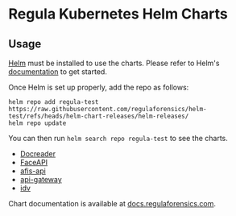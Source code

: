 # Regula Kubernetes Helm Charts

## Usage

[Helm](https://helm.sh) must be installed to use the charts.
Please refer to Helm's [documentation](https://helm.sh/docs/) to get started.

Once Helm is set up properly, add the repo as follows:

```
helm repo add regula-test https://raw.githubusercontent.com/regulaforensics/helm-test/refs/heads/helm-chart-releases/helm-releases/
helm repo update
```

You can then run `helm search repo regula-test` to see the charts.

- [Docreader](https://github.com/regulaforensics/helm-test/tree/main/charts/docreader)
- [FaceAPI](https://github.com/regulaforensics/helm-test/tree/main/charts/faceapi)
- [afis-api](https://github.com/regulaforensics/helm-test/tree/main/charts/afis-api)
- [api-gateway](https://github.com/regulaforensics/helm-test/tree/main/charts/api-gateway)
- [idv](https://github.com/regulaforensics/helm-test/tree/main/charts/idv)

<!-- Keep full URL links to repo files because this README syncs from main to gh-pages.  -->
Chart documentation is available at [docs.regulaforensics.com](https://docs.regulaforensics.com).
